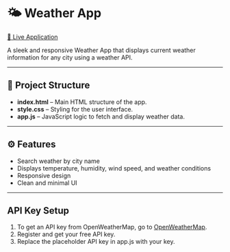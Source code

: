 # 🌤️ Weather App

[🔗 Live Application](https://beautiful-meerkat-3765b5.netlify.app/)

A sleek and responsive Weather App that displays current weather information for any city using a weather API.

---

## 📁 Project Structure

- **index.html** – Main HTML structure of the app.
- **style.css** – Styling for the user interface.
- **app.js** – JavaScript logic to fetch and display weather data.

---

## ⚙️ Features

- Search weather by city name
- Displays temperature, humidity, wind speed, and weather conditions
- Responsive design
- Clean and minimal UI

---

## API Key Setup

1. To get an API key from OpenWeatherMap, go to [OpenWeatherMap](https://openweathermap.org/).
2. Register and get your free API key.
3. Replace the placeholder API key in app.js with your key.
